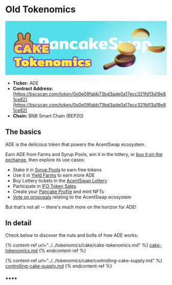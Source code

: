 # Old Tokenomics

![](../../.gitbook/assets/tokenomics-header.png)

* **Ticker:** ADE
* **Contract Address:** [https://bscscan.com/token/0x0e09fabb73bd3ade0a17ecc321fd13a19e81ce82](https://bscscan.com/token/0x0e09fabb73bd3ade0a17ecc321fd13a19e81ce82)
* **Chain:** BNB Smart Chain (BEP20)

## The basics

ADE is the delicious token that powers the AcentSwap ecosystem.

Earn ADE from Farms and Syrup Pools, win it in the lottery, or [buy it on the exchange](../../products/pancakeswap-exchange/), then explore its use cases:

* Stake it in [Syrup Pools](../../products/syrup-pool/) to earn free tokens
* Use it in [Yield Farms](https://docs.pancakeswap.finance/products/yield-farming) to earn more ADE
* Buy Lottery tickets in the [AcentSwap Lottery](../../products/lottery/)
* Participate in [IFO Token Sales](../../products/ifo-initial-farm-offering/)
* Create your [Pancake Profile](../../products/nft-profile-system/) and mint NFTs
* [Vote on proposals](../../products/voting/) relating to the AcentSwap ecosystem

But that's not all -- there's much more on the horizon for ADE!

## In detail

Check below to discover the nuts and bolts of how ADE works.

{% content-ref url="../../tokenomics/cake/cake-tokenomics.md" %}
[cake-tokenomics.md](../../tokenomics/cake/cake-tokenomics.md)
{% endcontent-ref %}

{% content-ref url="../../tokenomics/cake/controlling-cake-supply.md" %}
[controlling-cake-supply.md](../../tokenomics/cake/controlling-cake-supply.md)
{% endcontent-ref %}

### \*\*\*\*
